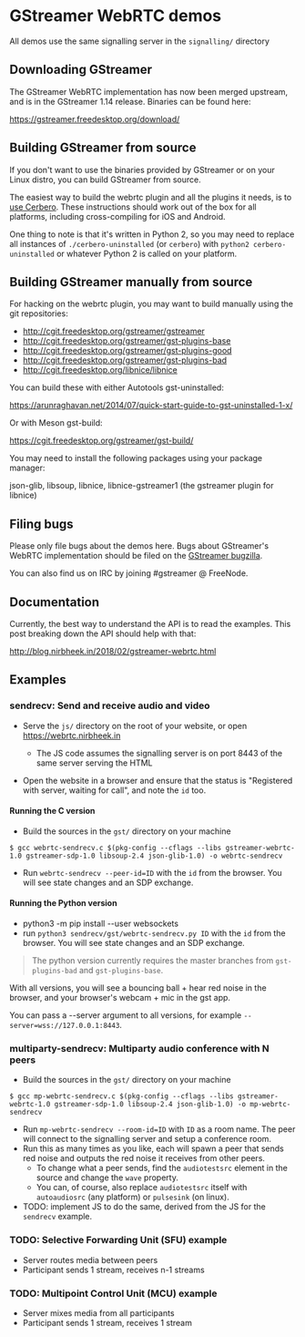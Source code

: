 # GStreamer WebRTC demos

All demos use the same signalling server in the `signalling/` directory

## Downloading GStreamer

The GStreamer WebRTC implementation has now been merged upstream, and is in the GStreamer 1.14 release. Binaries can be found here:

https://gstreamer.freedesktop.org/download/

## Building GStreamer from source

If you don't want to use the binaries provided by GStreamer or on your Linux distro, you can build GStreamer from source.

The easiest way to build the webrtc plugin and all the plugins it needs, is to [use Cerbero](https://gstreamer.freedesktop.org/documentation/installing/building-from-source-using-cerbero.html). These instructions should work out of the box for all platforms, including cross-compiling for iOS and Android.

One thing to note is that it's written in Python 2, so you may need to replace all instances of `./cerbero-uninstalled` (or `cerbero`) with `python2 cerbero-uninstalled` or whatever Python 2 is called on your platform.

## Building GStreamer manually from source

For hacking on the webrtc plugin, you may want to build manually using the git repositories:

 - http://cgit.freedesktop.org/gstreamer/gstreamer
 - http://cgit.freedesktop.org/gstreamer/gst-plugins-base
 - http://cgit.freedesktop.org/gstreamer/gst-plugins-good
 - http://cgit.freedesktop.org/gstreamer/gst-plugins-bad
 - http://cgit.freedesktop.org/libnice/libnice

You can build these with either Autotools gst-uninstalled:

https://arunraghavan.net/2014/07/quick-start-guide-to-gst-uninstalled-1-x/

Or with Meson gst-build:

https://cgit.freedesktop.org/gstreamer/gst-build/

You may need to install the following packages using your package manager:

json-glib, libsoup, libnice, libnice-gstreamer1 (the gstreamer plugin for libnice)

## Filing bugs

Please only file bugs about the demos here. Bugs about GStreamer's WebRTC implementation should be filed on the [GStreamer bugzilla](https://bugzilla.gnome.org/enter_bug.cgi?product=GStreamer&component=gst-plugins-bad).

You can also find us on IRC by joining #gstreamer @ FreeNode.

## Documentation

Currently, the best way to understand the API is to read the examples. This post breaking down the API should help with that:

http://blog.nirbheek.in/2018/02/gstreamer-webrtc.html

## Examples

### sendrecv: Send and receive audio and video

* Serve the `js/` directory on the root of your website, or open https://webrtc.nirbheek.in
  - The JS code assumes the signalling server is on port 8443 of the same server serving the HTML

* Open the website in a browser and ensure that the status is "Registered with server, waiting for call", and note the `id` too.

#### Running the C version

* Build the sources in the `gst/` directory on your machine

```console
$ gcc webrtc-sendrecv.c $(pkg-config --cflags --libs gstreamer-webrtc-1.0 gstreamer-sdp-1.0 libsoup-2.4 json-glib-1.0) -o webrtc-sendrecv
```

* Run `webrtc-sendrecv --peer-id=ID` with the `id` from the browser. You will see state changes and an SDP exchange.

#### Running the Python version

* python3 -m pip install --user websockets
* run `python3 sendrecv/gst/webrtc-sendrecv.py ID` with the `id` from the browser. You will see state changes and an SDP exchange.

> The python version currently requires the master branches from `gst-plugins-bad` and `gst-plugins-base`.

<!---
TODO: replace the note above when 1.16 is released
-->

With all versions, you will see a bouncing ball + hear red noise in the browser, and your browser's webcam + mic in the gst app.

You can pass a --server argument to all versions, for example `--server=wss://127.0.0.1:8443`.

<!---
TODO: Port to Rust.
-->

### multiparty-sendrecv: Multiparty audio conference with N peers

* Build the sources in the `gst/` directory on your machine

```console
$ gcc mp-webrtc-sendrecv.c $(pkg-config --cflags --libs gstreamer-webrtc-1.0 gstreamer-sdp-1.0 libsoup-2.4 json-glib-1.0) -o mp-webrtc-sendrecv
```

* Run `mp-webrtc-sendrecv --room-id=ID` with `ID` as a room name. The peer will connect to the signalling server and setup a conference room.
* Run this as many times as you like, each will spawn a peer that sends red noise and outputs the red noise it receives from other peers.
  - To change what a peer sends, find the `audiotestsrc` element in the source and change the `wave` property.
  - You can, of course, also replace `audiotestsrc` itself with `autoaudiosrc` (any platform) or `pulsesink` (on linux).
* TODO: implement JS to do the same, derived from the JS for the `sendrecv` example.

### TODO: Selective Forwarding Unit (SFU) example

* Server routes media between peers
* Participant sends 1 stream, receives n-1 streams

### TODO: Multipoint Control Unit (MCU) example

* Server mixes media from all participants
* Participant sends 1 stream, receives 1 stream
